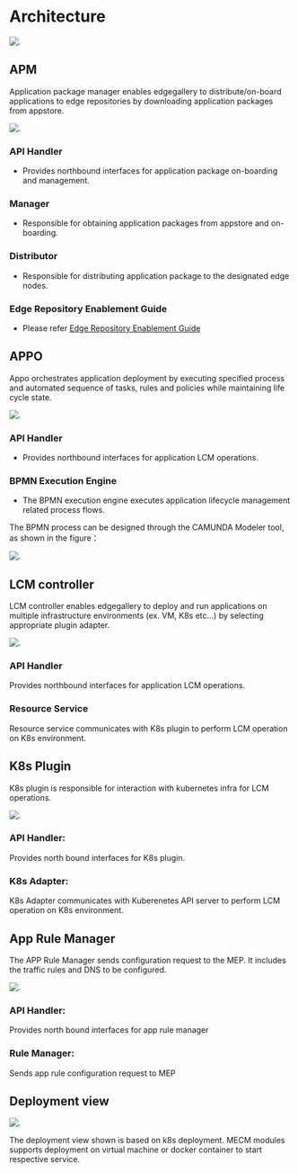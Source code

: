 Architecture
==============


![.](/uploads/images/2020/0924/mecm-architecture.png "mecm-architecture.png")

## APM
 Application package manager enables edgegallery to distribute/on-board applications to edge repositories by
  downloading application packages from appstore. 
  
![.](/uploads/images/2020/0924/mecm_apm_architecture.png "mecm_apm_architecture.png")

### API Handler

* Provides northbound interfaces for application package on-boarding and management.     

### Manager

* Responsible for obtaining application packages from appstore and on-boarding.     
  
### Distributor

* Responsible for distributing application package to the designated edge nodes.

### Edge Repository Enablement Guide

* Please refer [Edge Repository Enablement Guide](Edge_Repository_Enablement_Guide.md)
  
## APPO
 Appo orchestrates application deployment by executing specified process and automated sequence of tasks, rules and
  policies while maintaining life cycle state.

![.](/uploads/images/2020/0924/mecm_appo_architecture.png "mecm_appo_architecture.png")

### API Handler

* Provides northbound interfaces for application LCM operations.     

### BPMN Execution Engine

* The BPMN execution engine executes application lifecycle management related process flows.        

The BPMN process can be designed through the CAMUNDA Modeler tool, as shown in the figure：

![.](/uploads/images/2020/0924/mecm_appo_process_flow.png "mecm_appo_process_flow.png")

## LCM controller
 LCM controller enables edgegallery to deploy and run applications on multiple infrastructure environments (ex. VM, K8s
  etc...) by selecting appropriate plugin adapter. 

![.](/uploads/images/2020/0924/mecm-applcm-architecture.png "mecm-applcm-architecture.png") 

### API Handler
 Provides northbound interfaces for application LCM operations.

### Resource Service
 Resource service communicates with K8s plugin to perform LCM operation on K8s environment.

## K8s Plugin
 K8s plugin is responsible for interaction with kubernetes infra for LCM operations.
 
![.](/uploads/images/2020/0924/k8splugin.png "k8splugin.png") 

### API Handler: 
 Provides north bound interfaces for K8s plugin.

### K8s Adapter:

 K8s Adapter communicates with Kuberenetes API server to perform LCM operation on K8s environment.

## App Rule Manager

The APP Rule Manager sends configuration request to the MEP. It includes the traffic rules and DNS to be configured.

![.](/uploads/images/2020/0924/app-rule-architecture-diagram.png "app-rule-architecture-diagram.png")

### API Handler: 
Provides north bound interfaces for app rule manager

### Rule Manager:
Sends app rule configuration request to MEP

## Deployment view
![.](/uploads/images/2020/0924/mecm-deployment-overview.png "mecm-deployment-overview.png")

The deployment view shown is based on k8s deployment. MECM modules supports deployment on virtual
 machine or docker container to start respective service.
 
